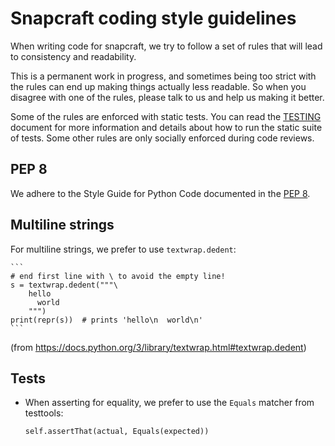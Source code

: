 # Snapcraft coding style guidelines

When writing code for snapcraft, we try to follow a set of rules that will lead
to consistency and readability.

This is a permanent work in progress, and sometimes being too strict with the
rules can end up making things actually less readable. So when you disagree
with one of the rules, please talk to us and help us making it better.

Some of the rules are enforced with static tests. You can read the [TESTING][1]
document for more information and details about how to run the static suite of
tests. Some other rules are only socially enforced during code reviews.

## PEP 8

We adhere to the Style Guide for Python Code documented in the [PEP 8][2].

## Multiline strings

For multiline strings, we prefer to use `textwrap.dedent`:

    ```
    # end first line with \ to avoid the empty line!
    s = textwrap.dedent("""\
        hello
          world
        """)
    print(repr(s))  # prints 'hello\n  world\n'
    ```

(from https://docs.python.org/3/library/textwrap.html#textwrap.dedent)

## Tests

* When asserting for equality, we prefer to use the `Equals` matcher from
  testtools:

    ```
    self.assertThat(actual, Equals(expected))
    ```

[1]: TESTING.md
[2]: https://www.python.org/dev/peps/pep-0008